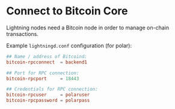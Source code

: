 # Connect to Bitcoin Core

Lightning nodes need a Bitcoin node in order to manage on-chain transactions.

Example `lightningd.conf` configuration (for polar):

```conf
## Name / address of Bitcoind:
bitcoin-rpcconnect  = backend1

## Port for RPC connection:
bitcoin-rpcport     = 18443

## Credentials for RPC connection:
bitcoin-rpcuser     = polaruser
bitcoin-rpcpassword = polarpass
```

